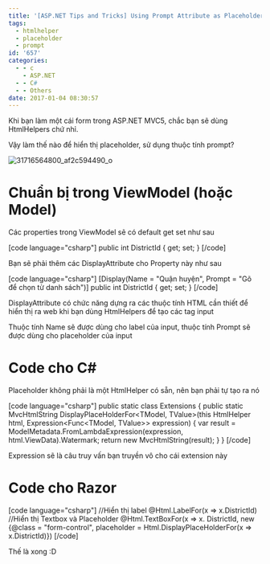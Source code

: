 ```yaml
---
title: '[ASP.NET Tips and Tricks] Using Prompt Attribute as Placeholder for MVC5'
tags:
  - htmlhelper
  - placeholder
  - prompt
id: '657'
categories:
  - - c
    - ASP.NET
  - - C#
  - - Others
date: 2017-01-04 08:30:57
---
```


Khi bạn làm một cái form trong ASP.NET MVC5, chắc bạn sẽ dùng HtmlHelpers chứ nhỉ.

Vậy làm thế nào để hiển thị placeholder, sử dụng thuộc tính prompt?

![31716564800_af2c594490_o](https://cuoilennaocacban2.files.wordpress.com/2017/01/31716564800_af2c594490_o.png)
<!-- more -->
# Chuẩn bị trong ViewModel (hoặc Model)

Các properties trong ViewModel sẽ có default get set như sau

\[code language="csharp"\] public int DistrictId { get; set; } \[/code\]

Bạn sẽ phải thêm các DisplayAttribute cho Property này như sau

\[code language="csharp"\] \[Display(Name = "Quận huyện", Prompt = "Gõ để chọn từ danh sách")\] public int DistrictId { get; set; } \[/code\]

DisplayAttribute có chức năng dựng ra các thuộc tính HTML cần thiết để hiển thị ra web khi bạn dùng HtmlHelpers để tạo các tag input

Thuộc tính Name sẽ được dùng cho label của input, thuộc tính Prompt sẽ được dùng cho placeholder của input

# Code cho C#

Placeholder không phải là một HtmlHelper có sẵn, nên bạn phải tự tạo ra nó

\[code language="csharp"\] public static class Extensions { public static MvcHtmlString DisplayPlaceHolderFor<TModel, TValue>(this HtmlHelper html, Expression<Func<TModel, TValue>> expression) { var result = ModelMetadata.FromLambdaExpression(expression, html.ViewData).Watermark; return new MvcHtmlString(result); } } \[/code\]

Expression sẽ là câu truy vấn bạn truyền vô cho cái extension này

# Code cho Razor

\[code language="csharp"\] //Hiển thị label @Html.LabelFor(x => x.DistrictId) //Hiển thị Textbox và Placeholder @Html.TextBoxFor(x => x. DistrictId, new {@class = "form-control", placeholder = Html.DisplayPlaceHolderFor(x => x.DistrictId)}) \[/code\]

Thế là xong :D